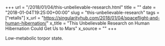 +++
url = "/2018/01/04/this-unbelievable-research.html"
title = ""
date = "2018-01-04T19:25:00+00:00"
slug = "this-unbelievable-research"
tags = ["retalls"]
x_url = "https://singularityhub.com/2018/01/04/spaceflight-and-human-hibernation/"
x_title = "This Unbelievable Research on Human Hibernation Could Get Us to Mars"
x_source = ""
+++


Low-metabolic torpor state.


